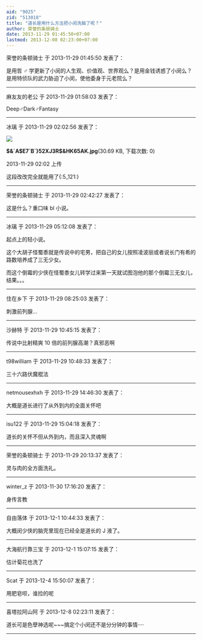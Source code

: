 ```yaml
---
aid: "9025"
zid: "513018"
title: "道长是用什么方法把小闵洗脑了呢？"
author: 荣誉的条顿骑士
date: 2013-11-29 01:45:50+07:00
lastmod: 2013-12-08 02:23:00+07:00
---
```


荣誉的条顿骑士 于 2013-11-29 01:45:50 发表了：

是用哲 ♂ 学更新了小闵的人生观、价值观、世界观么？是用金钱诱惑了小闵么？是用特侦队的武力胁迫了小闵，使他委身于元老院么？

---

麻友友的老公 于 2013-11-29 01:58:03 发表了：

Deep♂Dark♂Fantasy

---

冰璃 于 2013-11-29 02:02:56 发表了：

![](/9025/0202261jh1m8jm4jc418ch.jpg)

**\$&\`A$E7\`B\`}52XJ3R\$&HK65AK.jpg**(30.69 KB, 下载次数: 0)

2013-11-29 02:02 上传

这段改改完全就能用了{:5_121:}

---

荣誉的条顿骑士 于 2013-11-29 02:42:27 发表了：

这是什么？重口味 bl 小说。

---

冰璃 于 2013-11-29 05:12:08 发表了：

起点上的轻小说。

这个大胡子怪蜀黍就是传说中的宅男，把自己的女儿按照凌波丽或者说长门有希的路数培养成了三无少女。

而这个倒霉的少侠在怪蜀黍女儿转学过来第一天就试图泡他的那个倒霉三无女儿，结果。。。

---

住在乡下 于 2013-11-29 08:25:03 发表了：

刺激前列腺...

---

沙赫特 于 2013-11-29 10:45:15 发表了：

传说中比射精爽 10 倍的前列腺高潮？真邪恶啊

---

t98william 于 2013-11-29 10:48:33 发表了：

三十六路伏魔棍法

---

netmousexhxh 于 2013-11-29 14:46:30 发表了：

大概是道长进行了从外到内的全面关怀吧

---

isu122 于 2013-11-29 15:04:18 发表了：

道长的关怀不但从外到内，而且深入灵魂啊

---

荣誉的条顿骑士 于 2013-11-29 20:13:37 发表了：

灵与肉的全方面洗礼。

---

winter_z 于 2013-11-30 17:16:20 发表了：

身传言教

---

自由落体 于 2013-12-1 10:44:33 发表了：

大概闵少侠的脑壳里现在已经全是道长的 J 液了。

---

大海航行靠三宝 于 2013-12-1 15:07:15 发表了：

估计菊花也洗了

---

Scat 于 2013-12-4 15:50:07 发表了：

用肥皂呗，谁捡的呢

---

喜塔拉阿山阿 于 2013-12-8 02:23:11 发表了：

道长可是色孽神选呢~~~搞定个小闵还不是分分钟的事情····

---
